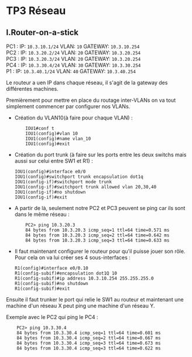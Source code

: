 # TP3 Réseau

## I.Router-on-a-stick

PC1 : IP: `10.3.10.1/24` VLAN: `10` GATEWAY: `10.3.10.254`     
PC2 : IP: `10.3.20.2/24` VLAN: `20` GATEWAY: `10.3.20.254`  
PC3 : IP: `10.3.20.3/24` VLAN: `20` GATEWAY: `10.3.20.254`  
PC4 : IP: `10.3.30.4/24` VLAN: `30` GATEWAY: `10.3.30.254`  
P1  : IP: `10.3.40.1/24` VLAN: `40` GATEWAY: `10.3.40.254`  

Le routeur a uen IP dans chaque réseau, il s'agit de la gateway des différentes machines.

Premièrement pour mettre en place du routage inter-VLANs on va tout simplement commencer par configurer nos VLANs.

* Création du VLAN10(à faire pour chaque VLAN) :  
    ```
        IOU1#conf t
        IOU1(config)#vlan 10
        IOU1(config)#name vlan_10
        IOU1(config)#exit
    ```
* Création du port trunk (à faire sur les ports entre les deux switchs mais aussi sur celui entre SW1 et R1) :
    ```
    IOU1(config)#interface e0/0
    IOU1(config)#switchport trunk encapsulation dot1q
    IOU1(config-if)#switchport mode trunk 
    IOU1(config-if)#switchport trunk allowed vlan 20,30,40
    IOU1(config-if)#no shutdown
    IOU1(config-if)#exit
    ```   

* A partir de là, seulement notre PC2 et PC3 peuvent se ping car ils sont dans le même réseau :   
    ```  
        PC2> ping 10.3.20.3
        84 bytes from 10.3.20.3 icmp_seq=1 ttl=64 time=0.571 ms
        84 bytes from 10.3.20.3 icmp_seq=2 ttl=64 time=0.642 ms
        84 bytes from 10.3.20.3 icmp_seq=3 ttl=64 time=0.633 ms
    ```
* Il faut maintenant configurer le routeur pour qu'il puisse jouer son rôle. Pour cela on va lui créer ses 4 sous-interfaces :

    ``` 
    R1(config)#interface e0/0.10
    R1(config-subif)#encapsulation dot1Q 10 
    R1(config-subif)#ip address 10.3.10.254 255.255.255.0 
    R1(config-subif)#no shutdown
    R1(config-subif)#exit
    ```
Ensuite il faut trunker le port qui relie le SW1 au routeur et maintenant une machine d'un réseau X peut ping une machine d'un réseau Y.

Exemple avec le PC2 qui ping le PC4 : 
``` 
    PC2> ping 10.3.30.4
    84 bytes from 10.3.30.4 icmp_seq=1 ttl=64 time=0.601 ms
    84 bytes from 10.3.30.4 icmp_seq=2 ttl=64 time=0.667 ms
    84 bytes from 10.3.30.4 icmp_seq=3 ttl=64 time=0.673 ms
    84 bytes from 10.3.30.4 icmp_seq=3 ttl=64 time=0.622 ms
```

